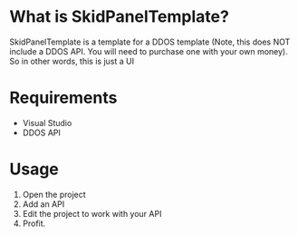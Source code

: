 # What is SkidPanelTemplate?
SkidPanelTemplate is a template for a DDOS template (Note, this does NOT include a DDOS API. You will need to purchase one with your own money). So in other words, this is just a UI
# Requirements
* Visual Studio
* DDOS API
# Usage
1. Open the project
2. Add an API 
3. Edit the project to work with your API
4. Profit.
